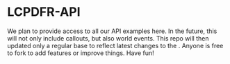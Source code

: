 LCPDFR-API
==========

We plan to provide access to all our API examples here. In the future, this will not only include callouts, but also world events. This repo will then updated only a regular base to reflect latest changes to the . Anyone is free to fork to add features or improve things. Have fun!
